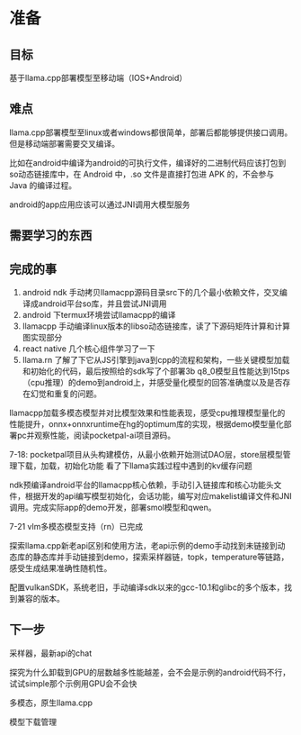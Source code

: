 # 准备

## 目标

基于llama.cpp部署模型至移动端（IOS+Android）

## 难点

llama.cpp部署模型至linux或者windows都很简单，部署后都能够提供接口调用。但是移动端部署需要交叉编译。

比如在android中编译为android的可执行文件，编译好的二进制代码应该打包到so动态链接库中，在 Android 中，.so 文件是直接打包进 APK 的，不会参与 Java 的编译过程。

android的app应用应该可以通过JNI调用大模型服务

## 需要学习的东西



## 完成的事


1. android ndk 手动拷贝llamacpp源码目录src下的几个最小依赖文件，交叉编译成android平台so库，并且尝试JNI调用
2. android 下termux环境尝试llamacpp的编译
3. llamacpp 手动编译linux版本的libso动态链接库，读了下源码矩阵计算和计算图实现部分
4. react native 几个核心组件学习了一下
5. llama.rn 了解了下它从JS引擎到java到cpp的流程和架构，一些关键模型加载和初始化的代码，最后按照给的sdk写了个部署3b q8_0模型且性能达到15tps（cpu推理）的demo到android上，并感受量化模型的回答准确度以及是否存在幻觉和重复的问题。


llamacpp加载多模态模型并对比模型效果和性能表现，感受cpu推理模型量化的性能提升，onnx+onnxruntime在hg的optimum库的实现，根据demo模型量化部署pc并观察性能，阅读pocketpal-ai项目源码。


7-18:
pocketpal项目从头构建模仿，从最小依赖开始测试DAO层，store层模型管理下载，加载，初始化功能
看了下llama实践过程中遇到的kv缓存问题

ndk预编译android平台的llamacpp核心依赖，手动引入链接库和核心功能头文件，根据开发的api编写模型初始化，会话功能，编写对应makelist编译文件和JNI调用。完成实际app的demo开发，部署smol模型和qwen。

7-21
vlm多模态模型支持（rn）已完成

探索llama.cpp新老api区别和使用方法，老api示例的demo手动找到未链接到动态库的静态库并手动链接到demo，探索采样器链，topk，temperature等链路，感受生成结果准确性随机性。

配置vulkanSDK，系统老旧，手动编译sdk以来的gcc-10.1和glibc的多个版本，找到兼容的版本。

## 下一步

采样器，最新api的chat

探究为什么卸载到GPU的层数越多性能越差，会不会是示例的android代码不行，试试simple那个示例用GPU会不会快

<!-- vulkan，opencl，GPU加速 -->

<!-- 对比多个模型，不同参数，cpu/gpu的推理速度 -->

多模态，原生llama.cpp

模型下载管理
